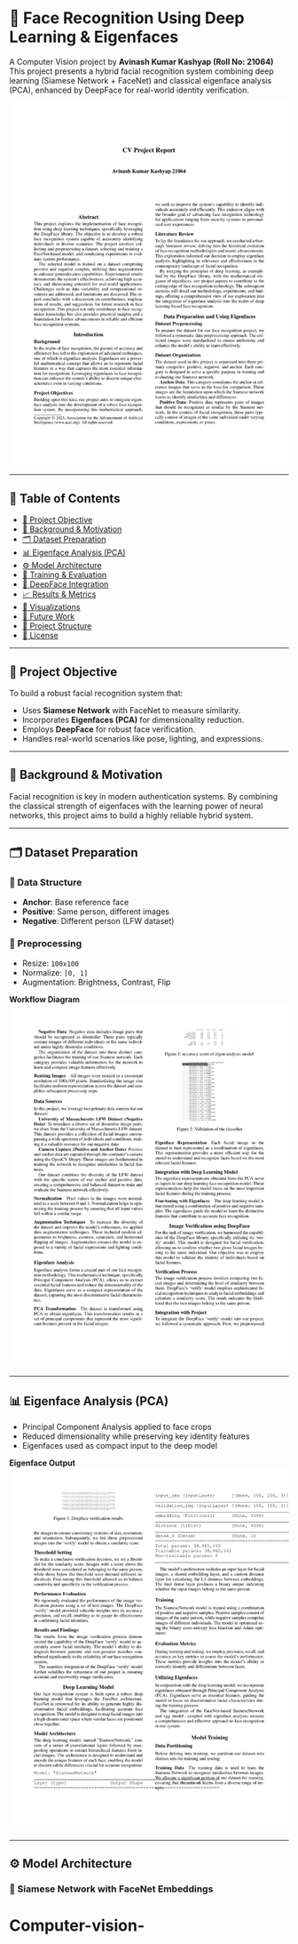# 🧠 Face Recognition Using Deep Learning & Eigenfaces

A Computer Vision project by **Avinash Kumar Kashyap (Roll No: 21064)**  
This project presents a hybrid facial recognition system combining deep learning (Siamese Network + FaceNet) and classical eigenface analysis (PCA), enhanced by DeepFace for real-world identity verification.

![Banner](page_1.png)

---

## 📌 Table of Contents

- [🎯 Project Objective](#-project-objective)
- [🧠 Background & Motivation](#-background--motivation)
- [🗂️ Dataset Preparation](#️-dataset-preparation)
- [📊 Eigenface Analysis (PCA)](#-eigenface-analysis-pca)
- [⚙️ Model Architecture](#️-model-architecture)
- [🧪 Training & Evaluation](#-training--evaluation)
- [🧾 DeepFace Integration](#-deepface-integration)
- [📈 Results & Metrics](#-results--metrics)
- [📸 Visualizations](#-visualizations)
- [🚀 Future Work](#-future-work)
- [📁 Project Structure](#-project-structure)
- [🧾 License](#-license)

---

## 🎯 Project Objective

To build a robust facial recognition system that:
- Uses **Siamese Network** with FaceNet to measure similarity.
- Incorporates **Eigenfaces (PCA)** for dimensionality reduction.
- Employs **DeepFace** for robust face verification.
- Handles real-world scenarios like pose, lighting, and expressions.

---

## 🧠 Background & Motivation

Facial recognition is key in modern authentication systems. By combining the classical strength of eigenfaces with the learning power of neural networks, this project aims to build a highly reliable hybrid system.

---

## 🗂️ Dataset Preparation

### 📁 Data Structure
- **Anchor**: Base reference face
- **Positive**: Same person, different images
- **Negative**: Different person (LFW dataset)

### 🧹 Preprocessing
- Resize: `100x100`
- Normalize: `[0, 1]`
- Augmentation: Brightness, Contrast, Flip

**Workflow Diagram**  
![Dataset Workflow](page_2.png)

---

## 📊 Eigenface Analysis (PCA)

- Principal Component Analysis applied to face crops
- Reduced dimensionality while preserving key identity features
- Eigenfaces used as compact input to the deep model

**Eigenface Output**  
![Eigenfaces](page_3.png)

---

## ⚙️ Model Architecture

### 🧬 Siamese Network with FaceNet Embeddings

# Computer-vision-
